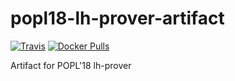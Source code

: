 # popl18-lh-prover-artifact

[![Travis](https://img.shields.io/travis/iu-parfunc/popl18-lh-prover-artifact.svg)](https://travis-ci.org/iu-parfunc/popl18-lh-prover-artifact/)
[![Docker Pulls](https://img.shields.io/docker/pulls/parfunc/popl18-lh-prover-artifact.svg)](https://hub.docker.com/r/parfunc/popl18-lh-prover-artifact/)

Artifact for POPL'18 lh-prover
